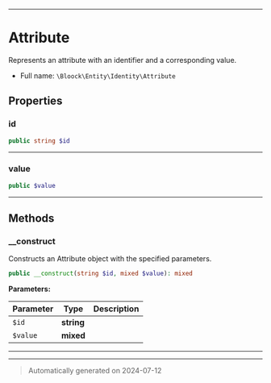 ***

# Attribute

Represents an attribute with an identifier and a corresponding value.



* Full name: `\Bloock\Entity\Identity\Attribute`



## Properties


### id



```php
public string $id
```






***

### value



```php
public $value
```






***

## Methods


### __construct

Constructs an Attribute object with the specified parameters.

```php
public __construct(string $id, mixed $value): mixed
```








**Parameters:**

| Parameter | Type | Description |
|-----------|------|-------------|
| `$id` | **string** |  |
| `$value` | **mixed** |  |





***


***
> Automatically generated on 2024-07-12
